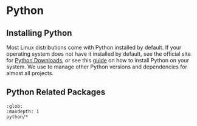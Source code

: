 # Python

## Installing Python

Most Linux distributions come with Python installed by default.  If your
operating system does not have it installed by default, see the official site
for [Python Downloads][pydl], or see this [guide][pyi-guide] on how to install
Python on your system.  We use [](#python/uv) to manage other Python versions
and dependencies for almost all projects.

[pydl]: https://www.python.org/downloads/
[pyi-guide]: https://realpython.com/installing-python/

## Python Related Packages

```{toctree}
:glob:
:maxdepth: 1
python/*
```
